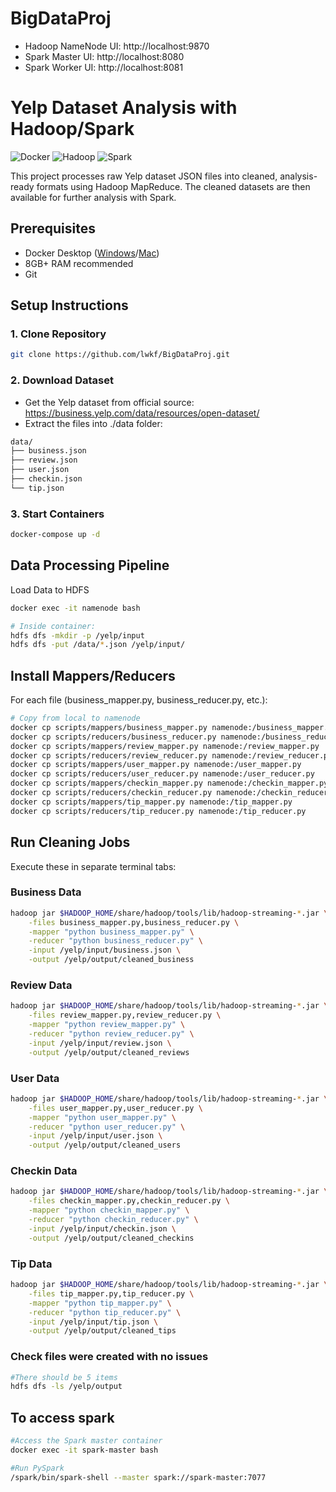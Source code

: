 # BigDataProj

- Hadoop NameNode UI: http://localhost:9870
- Spark Master UI: http://localhost:8080
- Spark Worker UI: http://localhost:8081

# Yelp Dataset Analysis with Hadoop/Spark

![Docker](https://img.shields.io/badge/Docker-2CA5E0?style=for-the-badge&logo=docker&logoColor=white)
![Hadoop](https://img.shields.io/badge/Apache_Hadoop-66CCFF?style=for-the-badge&logo=apachehadoop&logoColor=black)
![Spark](https://img.shields.io/badge/Apache_Spark-E25A1C?style=for-the-badge&logo=apachespark&logoColor=white)

This project processes raw Yelp dataset JSON files into cleaned, analysis-ready formats using Hadoop MapReduce. The cleaned datasets are then available for further analysis with Spark.

## Prerequisites

- Docker Desktop ([Windows](https://docs.docker.com/desktop/install/windows-install/)/[Mac](https://docs.docker.com/desktop/install/mac-install/))
- 8GB+ RAM recommended
- Git

## Setup Instructions

### 1. Clone Repository
```bash
git clone https://github.com/lwkf/BigDataProj.git
```

### 2. Download Dataset
- Get the Yelp dataset from official source: https://business.yelp.com/data/resources/open-dataset/ 
- Extract the files into ./data folder:
```bash
data/
├── business.json
├── review.json
├── user.json
├── checkin.json
└── tip.json
```

### 3. Start Containers
```bash
docker-compose up -d
```

## Data Processing Pipeline
Load Data to HDFS
```bash
docker exec -it namenode bash

# Inside container:
hdfs dfs -mkdir -p /yelp/input
hdfs dfs -put /data/*.json /yelp/input/
```

## Install Mappers/Reducers
For each file (business_mapper.py, business_reducer.py, etc.):
```bash
# Copy from local to namenode
docker cp scripts/mappers/business_mapper.py namenode:/business_mapper.py
docker cp scripts/reducers/business_reducer.py namenode:/business_reducer.py
docker cp scripts/mappers/review_mapper.py namenode:/review_mapper.py
docker cp scripts/reducers/review_reducer.py namenode:/review_reducer.py
docker cp scripts/mappers/user_mapper.py namenode:/user_mapper.py
docker cp scripts/reducers/user_reducer.py namenode:/user_reducer.py
docker cp scripts/mappers/checkin_mapper.py namenode:/checkin_mapper.py
docker cp scripts/reducers/checkin_reducer.py namenode:/checkin_reducer.py
docker cp scripts/mappers/tip_mapper.py namenode:/tip_mapper.py
docker cp scripts/reducers/tip_reducer.py namenode:/tip_reducer.py
```

## Run Cleaning Jobs
Execute these in separate terminal tabs:
### Business Data
```bash
hadoop jar $HADOOP_HOME/share/hadoop/tools/lib/hadoop-streaming-*.jar \
    -files business_mapper.py,business_reducer.py \
    -mapper "python business_mapper.py" \
    -reducer "python business_reducer.py" \
    -input /yelp/input/business.json \
    -output /yelp/output/cleaned_business
```
### Review Data
```bash
hadoop jar $HADOOP_HOME/share/hadoop/tools/lib/hadoop-streaming-*.jar \
    -files review_mapper.py,review_reducer.py \
    -mapper "python review_mapper.py" \
    -reducer "python review_reducer.py" \
    -input /yelp/input/review.json \
    -output /yelp/output/cleaned_reviews
```
### User Data
```bash
hadoop jar $HADOOP_HOME/share/hadoop/tools/lib/hadoop-streaming-*.jar \
    -files user_mapper.py,user_reducer.py \
    -mapper "python user_mapper.py" \
    -reducer "python user_reducer.py" \
    -input /yelp/input/user.json \
    -output /yelp/output/cleaned_users
```
### Checkin Data
```bash
hadoop jar $HADOOP_HOME/share/hadoop/tools/lib/hadoop-streaming-*.jar \
    -files checkin_mapper.py,checkin_reducer.py \
    -mapper "python checkin_mapper.py" \
    -reducer "python checkin_reducer.py" \
    -input /yelp/input/checkin.json \
    -output /yelp/output/cleaned_checkins
```
### Tip Data
```bash
hadoop jar $HADOOP_HOME/share/hadoop/tools/lib/hadoop-streaming-*.jar \
    -files tip_mapper.py,tip_reducer.py \
    -mapper "python tip_mapper.py" \
    -reducer "python tip_reducer.py" \
    -input /yelp/input/tip.json \
    -output /yelp/output/cleaned_tips
```
### Check files were created with no issues
```bash
#There should be 5 items
hdfs dfs -ls /yelp/output
```
## To access spark
```bash
#Access the Spark master container
docker exec -it spark-master bash

#Run PySpark
/spark/bin/spark-shell --master spark://spark-master:7077
```